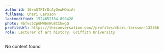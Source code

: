```yaml
---
authorid: 16rmSTPIrQcAyOewMOmiAs
fullName: Chari Larsson
lastmodified: 1524652334.898428
photo: 4bfvc52pGMW6mWu8CIkwgG
profileUrl: https://theconversation.com//profiles/chari-larsson-132866
role: Lecturer of art history, Griffith University
---
```

No content found